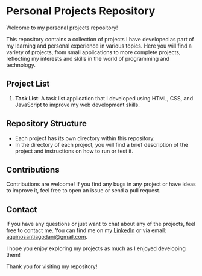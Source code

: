 # Personal Projects Repository

Welcome to my personal projects repository!

This repository contains a collection of projects I have developed as part of my learning and personal experience in various topics. Here you will find a variety of projects, from small applications to more complete projects, reflecting my interests and skills in the world of programming and technology.

## Project List

1. **Task List**: A task list application that I developed using HTML, CSS, and JavaScript to improve my web development skills.

## Repository Structure

- Each project has its own directory within this repository.
- In the directory of each project, you will find a brief description of the project and instructions on how to run or test it.

## Contributions

Contributions are welcome! If you find any bugs in any project or have ideas to improve it, feel free to open an issue or send a pull request.

## Contact

If you have any questions or just want to chat about any of the projects, feel free to contact me. You can find me on my [LinkedIn](https://www.linkedin.com/in/danielaquino2003/) or via email: aquinosantiagodani@gmail.com.

I hope you enjoy exploring my projects as much as I enjoyed developing them!

Thank you for visiting my repository!
